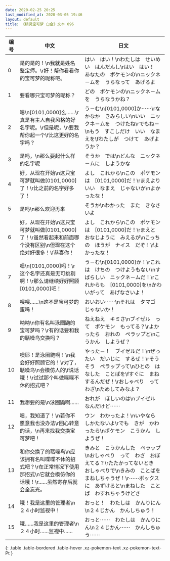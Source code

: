 ```yaml
---
date: 2020-02-25 20:25
last_modified_at: 2020-03-05 19:46
layout: default
title: 《精灵宝可梦 白金》文本 096
---
```

| 编号 | 中文 | 日文 |
| ---- | ---- | ---- |
| 0 | 是的是的！\n我就是姓名鉴定师。\r好！帮你看看你的宝可梦的昵称吧。 | はい　はい！\nわたしは　せいめい　はんだんし\rはい　はい！　あなたの　ポケモンの\nニックネ－ムを　うらなって　あげるよ |
| 1 | 要看哪只宝可梦的昵称？ | どの　ポケモンの\nニックネ－ムを　うらなうかね？ |
| 2 | 嗯\n[0101,0000]么……\r真是有主人自我风格的好名字呢。\r但是呢，\n要我帮你起一个\f比这更好的名字吗？ | う－む\n[0101,0000]か⋯⋯\rなかなか　きみらしい\nいい　ニックネ－ムを　つけたね\rでもね－\nもう　すこしだけ　いい　なまえを\fわたしが　つけて　あげようか？ |
| 3 | 是吗，\n那么要起什么样的名字呢 | そうか　では\nどんな　ニックネ－ムに　しようかな |
| 4 | 好，从现在开始\n这只宝可梦就叫做[0101,0000]了！\r比之前的名字好多了！ | よし　これから\nこの　ポケモンは　[0101,0000]だ！\rまえより　いい　なまえ　じゃないか\nよかったな！ |
| 5 | 是吗\n那么欢迎再来 | そうか\nわかった　また　きなさいよ |
| 6 | 好，从现在开始\n这只宝可梦就叫做[0101,0000]了！\r虽然看起来和前面哪个没有区别\n但现在这个绝对好很多！\f恭喜你！ | よし　これから\nこの　ポケモンは　[0101,0000]だ！\rまえと　おなじように　みえるが\nこっちの　ほうが　ナイス　だぞ！\fよかったな！ |
| 7 | 嗯\n[0101,0000]吗！\r这个名字还真是无可挑剔啊！\r那么请继续好好照顾[0101,0000]吧！ | う－む\n[0101,0000]か！\rこれは　けちの　つけようもない\nすばらしい　ニックネ－ムだ！\rこれからも　[0101,0000]を\nかわいがって　あげなさいよ！ |
| 8 | 喂喂……\n这不是宝可梦的蛋吗！ | おいおい⋯⋯\nそれは　タマゴ　じゃないか！ |
| 9 | 呐呐\n你有名叫泳圈鼬的宝可梦吗？\r有的话要和我的聒噪鸟交换吗？ | ねえねえ　キミさ\nブイゼル　って　ポケモン　もってる？\rよかったら　おれの　ぺラップと\nこうかん　しようぜ？ |
| 10 | 噢耶！是泳圈鼬啊！\n我会好好照顾它的！\r对了，聒噪鸟\n会模仿人的\f说话哦！\r试试那个叫做喋喋不休的招式吧？ | やった－！　ブイゼルだ！\nぜったい　だいじに　するぜ！\rそうそう　ぺラップって\nひとの　はなした　ことばを\fすぐに　まねするんだぜ！\rおしゃべり　って　わざ\nためしてみなよ？ |
| 11 | 我想要的是\n泳圈鼬啊…… | おれが　ほしいのは\nブイゼル　なんだけど⋯⋯ |
| 12 | 嗯，我知道了！\n若你不愿意我也没办法\r回心转意的话，\n再来找我交换宝可梦吧！ | ウン　わかったよ！\nいやなら　しかたないよ\rでも　きが　かわったら\nポケモン　こうかん　しようぜ！ |
| 13 | 和你交换了的聒噪鸟\n应该拥有名叫喋喋不休的招式吧？\r在正常情况下使用那招式\n它就会模仿你的话哦！\r……虽然寄存后就会全忘光。 | きみと　こうかんした　ぺラップ\nおしゃべり　って　わざ　おぼえてる？\rたたかってないとき　おしゃべりで\nきみの　ことばを　まねしちゃうぜ！\r⋯⋯ボックスに　あずけると\nまねした　ことば　わすれちゃうけどさ |
| 14 | 哦！我是这里的管理者\n２４小时监视中！ | おっと！　わたしは　かんりにん\n２４じかん　かんしちゅう！ |
| 15 | 哦……我是这里的管理者\n２４小时……监视中…… | おっと⋯⋯　わたしは　かんりにん\n２４じかん⋯⋯　かんしちゅう⋯⋯ |
{: .table .table-bordered .table-hover .xz-pokemon-text .xz-pokemon-text-Pt }